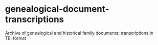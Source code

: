 # genealogical-document-transcriptions
Archive of genealogical and historical family documents: transcriptions in TEI format
